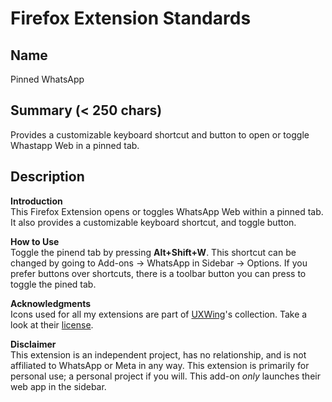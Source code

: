 # Firefox Extension Standards

## Name

Pinned WhatsApp

## Summary (< 250 chars)

Provides a customizable keyboard shortcut and button to open or toggle Whastapp Web in a pinned tab.

## Description

<b>Introduction</b>  
This Firefox Extension opens or toggles WhatsApp Web within a pinned tab. It also provides a customizable keyboard shortcut, and toggle button.

<b>How to Use</b>  
Toggle the pinend tab by pressing <b>Alt+Shift+W</b>. This shortcut can be changed by going to Add-ons -> WhatsApp in Sidebar -> Options. If you prefer buttons over shortcuts, there is a toolbar button you can press to toggle the pined tab.

<b>Acknowledgments</b>  
Icons used for all my extensions are part of <a href="https://uxwing.com/">UXWing</a>'s collection. Take a look at their <a href="https://uxwing.com/license">license</a>.

<b>Disclaimer</b>  
This extension is an independent project, has no relationship, and is not affiliated to WhatsApp or Meta in any way. This extension is primarily for personal use; a personal project if you will. This add-on <i>only</i> launches their web app in the sidebar.
